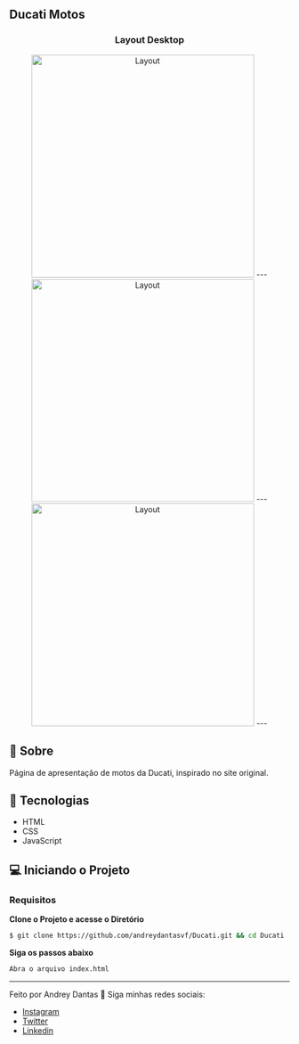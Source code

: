 ## Ducati Motos

<h3 align="center">Layout Desktop</h3>
  <p align="center">
    <img alt="Layout" src="https://res.cloudinary.com/andreydantas/image/upload/v1641592227/Ducati-Motos/desktopRed_ez7jpm.png" widht="400px" height="400px">
    ---
    <img alt="Layout" src="https://res.cloudinary.com/andreydantas/image/upload/v1641592226/Ducati-Motos/desktopBlack_anf3tc.png" widht="400px" height="400px">
    ---
    <img alt="Layout" src="https://res.cloudinary.com/andreydantas/image/upload/v1641592227/Ducati-Motos/desktopGray_ruixey.png" widht="400px" height="400px">
    ---
  </p>

## 📜 Sobre
<p>
	Página de apresentação de motos da Ducati, inspirado no site original.
</p>

## 🚀 Tecnologias
- HTML
- CSS
- JavaScript

## 💻 Iniciando o Projeto

### Requisitos

**Clone o Projeto e acesse o Diretório**

```bash
$ git clone https://github.com/andreydantasvf/Ducati.git && cd Ducati
```

**Siga os passos abaixo**
```bash
Abra o arquivo index.html
```
---
Feito por Andrey Dantas 👋 Siga minhas redes sociais:
- [Instagram](https://www.instagram.com/andreyvfd/)
- [Twitter](https://twitter.com/andreyvfd)
- [Linkedin](https://www.linkedin.com/in/andrey-dantas/)
